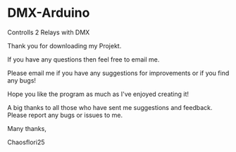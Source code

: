 # DMX-Arduino
Controlls 2 Relays with DMX

Thank you for downloading my Projekt.

If you have any questions then feel free to email me.

Please email me if you have any suggestions for improvements or if you find any bugs!

Hope you like the program as much as I've enjoyed creating it!

A big thanks to all those who have sent me suggestions and feedback. Please report any bugs or issues to me.

Many thanks,

Chaosflori25
